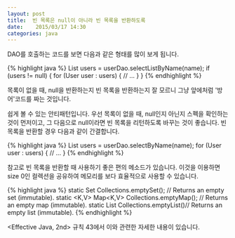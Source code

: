 ```yaml
---
layout: post
title:  빈 목록은 null이 아니라 빈 목록을 반환하도록
date:    2015/03/17 14:30
categories: java
---
```

DAO를 호출하는 코드를 보면 다음과 같은 형태를 많이 보게 됩니다.

{% highlight java %}
List<User> users = userDao.selectListByName(name);
if (users != null) {
	for (User user : users) {
        // ...
    }
}
{% endhighlight %}

목록이 없을 때, null을 반환하는지 빈 목록을 반환하는지 잘 모르니 그냥 앞에처럼 '방어'코드를 짜는 것입니다.

쉽게 볼 수 있는 안티패턴입니다. 우선 목록이 없을 때, null인지 아닌지 스펙을 확인하는 것이 먼저이고, 그 다음으로 null이라면 빈 목록을 리턴하도록 바꾸는 것이 좋습니다. 빈 목록을 반환할 경우 다음과 같이 간결합니다.

{% highlight java %}
List<User> users = userDao.selectByName(name);
for (User user : users) {
    // ...
}
{% endhighlight %}

참고로 빈 목록을 반환할 때 사용하기 좋은 편의 메소드가 있습니다. 이것을 이용하면 size 0인 컬렉션을 공유하여 메모리를 보다 효율적으로 사용할 수 있습니다.

{% highlight java %}
static <T> Set<T> Collections.emptySet(); // Returns an empty set (immutable).
static <K,V> Map<K,V> Collections.emptyMap(); // Returns an empty map (immutable).
static <T> List<T> Collections.emptyList()// Returns an empty list (immutable).
{% endhighlight %}

&lt;Effective Java, 2nd> 규칙 43에서 이와 관련한 자세한 내용이 있습니다.
